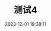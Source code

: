 ---
title: 测试4
date: 2023-12-01 19:38:11
cover: https://raw.githubusercontent.com/sooooooooooooooooootheby/hexo-theme-vitepress/main/hexo-theme-vitepress/%E6%A8%AA%E5%9B%BE.jpg
categories:
    - 1
tags:
    - 777
    - ggg
    - 888
    - hhh
time: true
lang: zh-CN
---